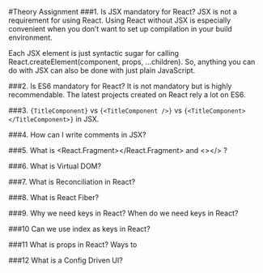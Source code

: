 #Theory Assignment
###1. Is JSX mandatory for React?
JSX is not a requirement for using React. Using React without JSX is especially convenient when you don’t want to set up compilation in your build environment.

Each JSX element is just syntactic sugar for calling React.createElement(component, props, ...children). So, anything you can do with JSX can also be done with just plain JavaScript.

###2. Is ES6 mandatory for React?
It is not mandatory but is highly recommendable. The latest projects created on React rely a lot on ES6.

###3. `{TitleComponent}` vs `{<TitleComponent />}` vs `{<TitleComponent></TitleComponent>}` in JSX.


###4. How can I write comments in JSX?

###5. What is <React.Fragment></React.Fragment> and <></> ?

###6. What is Virtual DOM?


###7. What is Reconciliation in React?

###8. What is React Fiber?

###9. Why we need keys in React? When do we need keys in React?


###10 Can we use index as keys in React?

###11 What is props in React? Ways to

###12 What is a Config Driven UI?
